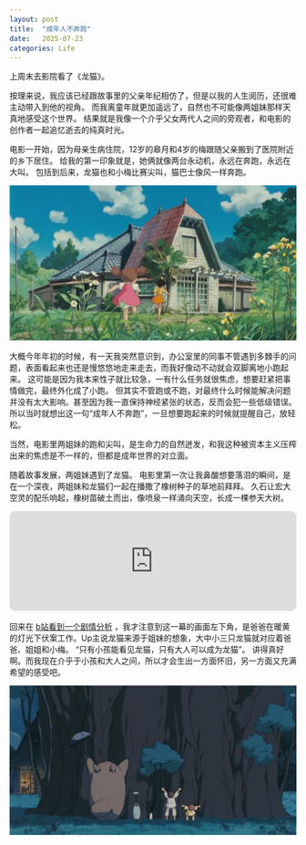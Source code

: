 ```yaml
---
layout: post
title:  "成年人不奔跑"
date:   2025-07-23
categories: Life
---
```


上周末去影院看了《龙猫》。

按理来说，我应该已经跟故事里的父亲年纪相仿了，但是以我的人生阅历，还很难主动带入到他的视角。
而我离童年就更加遥远了，自然也不可能像两姐妹那样天真地感受这个世界。
结果就是我像一个介乎父女两代人之间的旁观者，和电影的创作者一起追忆逝去的纯真时光。

电影一开始，因为母亲生病住院，12岁的皋月和4岁的梅跟随父亲搬到了医院附近的乡下居住。
给我的第一印象就是，她俩就像两台永动机，永远在奔跑，永远在大叫。
包括到后来，龙猫也和小梅比赛尖叫，猫巴士像风一样奔跑。

![pic](/image/jpg_4.jpg)

大概今年年初的时候，有一天我突然意识到，办公室里的同事不管遇到多棘手的问题，表面看起来也还是慢悠悠地走来走去，而我好像动不动就会双脚离地小跑起来。
这可能是因为我本来性子就比较急，一有什么任务就很焦虑，想要赶紧把事情做完，最终外化成了小跑。
但其实不管跑或不跑，对最终什么时候能解决问题并没有太大影响。甚至因为我一直保持神经紧张的状态，反而会犯一些低级错误。
所以当时就想出这一句“成年人不奔跑”，一旦想要跑起来的时候就提醒自己，放轻松。

当然，电影里两姐妹的跑和尖叫，是生命力的自然迸发，和我这种被资本主义压榨出来的焦虑是不一样的，但都是成年世界的对立面。

随着故事发展，两姐妹遇到了龙猫。
电影里第一次让我鼻酸想要落泪的瞬间，是在一个深夜，两姐妹和龙猫们一起在播撒了橡树种子的草地前拜拜。
久石让宏大空灵的配乐响起，橡树苗破土而出，像喷泉一样涌向天空，长成一棵参天大树。

<iframe allow="autoplay *; encrypted-media *; fullscreen *; clipboard-write" frameborder="0" height="175" style="width:100%;max-width:660px;overflow:hidden;border-radius:10px;" sandbox="allow-forms allow-popups allow-same-origin allow-scripts allow-storage-access-by-user-activation allow-top-navigation-by-user-activation" src="https://embed.music.apple.com/us/song/a-huge-tree-in-the-tsukamori-forest/882410534"></iframe>

回来在
<a href="https://www.bilibili.com/video/BV1eo4y1u748/?share_source=copy_web&vd_source=dadad115af05f07840832fa5034da512" target="_blank" rel="noopener noreferrer">b站看到一个剧情分析</a>
，我才注意到这一幕的画面左下角，是爸爸在暖黄的灯光下伏案工作。Up主说龙猫来源于姐妹的想象，大中小三只龙猫就对应着爸爸、姐姐和小梅。
“只有小孩能看见龙猫，只有大人可以成为龙猫”。
讲得真好啊。而我现在介乎于小孩和大人之间，所以才会生出一方面怀旧，另一方面又充满希望的感受吧。

![pic](/image/png_1.png)









